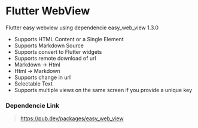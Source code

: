 # Flutter WebView

Flutter easy webview using dependencie easy_web_view 1.3.0


  - Supports HTML Content or a Single Element
  - Supports Markdown Source
  - Supports convert to Flutter widgets
- Supports remote download of url
- Markdown -> Html
- Html -> Markdown
- Supports change in url
- Selectable Text
- Supports multiple views on the same screen if you provide a unique key

 ### Dependencie Link 
>https://pub.dev/packages/easy_web_view
